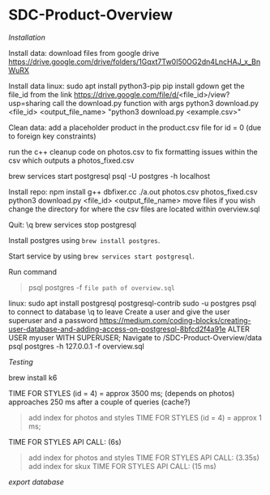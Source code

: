 # SDC-Product-Overview

*Installation*

Install data:
  download files from google drive
  https://drive.google.com/drive/folders/1Gqxt7Tw0I50OG2dn4LncHAJ_x_BnWuRX

Install data linux:
  sudo apt install python3-pip
  pip install gdown
  get the file_id from the link
  https://drive.google.com/file/d/<file_id>/view?usp=sharing
  call the download.py function with args
  python3 download.py <file_id> <output_file_name>
  "python3 download.py <exampleFileId> <example.csv>"

Clean data:
  add a placeholder product in the product.csv file for id = 0 (due to foreign key constraints)

  run the c++ cleanup code on photos.csv to fix formatting issues within the csv which outputs a photos_fixed.csv


brew services start postgresql
psql -U postgres -h localhost

Install repo:
  npm install
  g++ dbfixer.cc
  ./a.out photos.csv photos_fixed.csv
  python3 download.py <file_id> <output_file_name>
  move files if you wish
  change the directory for where the csv files are located within overview.sql



Quit:
 \q
brew services stop postgresql

Install postgres using `brew install postgres`.

Start service by using `brew services start postgresql`.

Run command
>psql postgres -f `file path of overview.sql`

linux:
sudo apt install postgresql postgresql-contrib
sudo -u postgres psql to connect to database
\q to leave
Create a user and give the user superuser and a password
https://medium.com/coding-blocks/creating-user-database-and-adding-access-on-postgresql-8bfcd2f4a91e
ALTER USER myuser WITH SUPERUSER;
Navigate to /SDC-Product-Overview/data
psql postgres -h 127.0.0.1 -f overview.sql



*Testing*

brew install k6

TIME FOR STYLES (id = 4) = approx 3500 ms; (depends on photos)
  approaches 250 ms after a couple of queries (cache?)
>add index for photos and styles
TIME FOR STYLES (id = 4) = approx 1 ms;

TIME FOR STYLES API CALL: (6s)
>add index for photos and styles
TIME FOR STYLES API CALL: (3.35s)
>add index for skux
TIME FOR STYLES API CALL: (15 ms)

*export database*